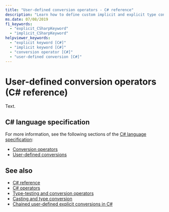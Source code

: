 ```yaml
---
title: "User-defined conversion operators - C# reference"
description: "Learn how to define custom implicit and explicit type conversions in C#."
ms.date: 07/08/2019
f1_keywords: 
  - "explicit_CSharpKeyword"
  - "implicit_CSharpKeyword"
helpviewer_keywords: 
  - "explicit keyword [C#]"
  - "implicit keyword [C#]"
  - "conversion operator [C#]"
  - "user-defined conversion [C#]"
---
```

# User-defined conversion operators (C# reference)

Text.

## C# language specification

For more information, see the following sections of the [C# language specification](~/_csharplang/spec/introduction.md):

- [Conversion operators](~/_csharplang/spec/classes.md#conversion-operators)
- [User-defined conversions](~/_csharplang/spec/conversions.md#user-defined-conversions)

## See also

- [C# reference](../index.md)
- [C# operators](index.md)
- [Type-testing and conversion operators](type-testing-and-conversion-operators.md)
- [Casting and type conversion](../../programming-guide/types/casting-and-type-conversions.md)
- [Chained user-defined explicit conversions in C#](https://blogs.msdn.microsoft.com/ericlippert/2007/04/16/chained-user-defined-explicit-conversions-in-c/)
